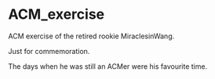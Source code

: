 # ACM_exercise
ACM exercise of the retired rookie MiraclesinWang.

Just for commemoration.

The days when he was still an ACMer were his favourite time. 
